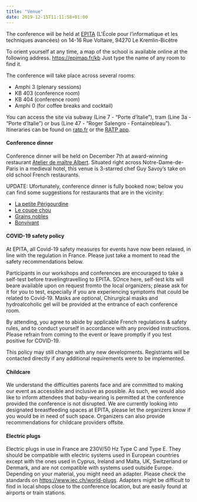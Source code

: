 ```yaml
---
title: "Venue"
date: 2019-12-15T11:11:58+01:00
---
```



The conference will be held at [EPITA](https://www.epita.fr/) (L'École pour l’informatique et les techniques avancées) on 14-16 Rue Voltaire, 94270 Le Kremlin-Bicêtre  

To orient yourself at any time, a map of the school is available online at the following address. https://epimap.fr/kb Just type the name of any room to find it.  

The conference will take place across several rooms:  

- Amphi 3 (plenary sessions)
- KB 403 (conference room)
- KB 404 (conference room)
- Amphi 0 (for coffee breaks and cocktail)  

You can access the site via subway (Line 7 - “Porte d’Italie”), tram (Line 3a - “Porte d’Italie”) or bus (Line 47 - “Roger Salengro - Fontainebleau”). Itineraries can be found on [ratp.fr](https://www.ratp.fr/) or the [RATP app](https://play.google.com/store/apps/details?id=com.fabernovel.ratp&hl=fr&gl=US&pli=1). 

#### Conference dinner

Conference dinner will be held on December 7th at award-winning restaurant [Atelier de maître Albert](https://guide.michelin.com/fr/fr/ile-de-france/paris/restaurant/atelier-maitre-albert). Situated right across Notre-Dame-de-Paris in a medieval hotel, this venue is 3-starred chef Guy Savoy’s take on old school French restaurants. 

UPDATE: Ufortunately, conference dinner is fully booked now; below you can find some suggestions for restaurants that are in the vicinity:  

* [La petite Périgourdine](https://www.restaurantlapetiteperigourdine.com/)  
* [Le coupe chou](https://www.lecoupechou.com/)  
* [Grains nobles](https://www.grainsnoblesetplus.com/)  
* [Bonvivant](https://www.bonvivant.paris/)  



#### COVID-19 safety policy 

At EPITA, all Covid-19 safety measures for events have now been relaxed, in line with the regulation in France. Please just take a moment to read the safety recommendations below.

Participants in our workshops and conferences are encouraged to take a self-test before travelingtravelling to EPITA. SOnce here, self-test kits will beare available upon on request fromto the local organizers; please ask for it for you to test, especially if you are experiencing symptoms that could be related to Covid-19. Masks are optional, Chirurgical masks and hydroalcoholic gel will be provided at the entrance of each conference room.

By attending, you agree to abide by applicable French regulations & safety rules, and to conduct yourself in accordance with any provided instructions. Please refrain from coming to the event or leave promptly if you test positive for COVID-19.

This policy may still change with any new developments. Registrants will be contacted directly if any additional requirements were to be implemented.

#### Childcare

We understand the difficulties parents face and are committed to making our event as accessible and inclusive as possible. As such, we would also like to inform attendees that baby-wearing is permitted at the conference provided the conference is not disrupted. We are currently looking into designated breastfeeding spaces at EPITA, please let the organizers know if you would be in need of such space. Organizers can also provide recommendations for childcare providers offsite.

#### Electric plugs

Electric plugs in use in France are 230V/50 Hz Type C and Type E. They should be compatible with electric systems used in European countries except with the ones used in Cyprus, Ireland and Malta, UK, Switzerland or Denmark, and are not compatible with systems used outside Europe. Depending on your material, you might need an adapter. Please check the standards on https://www.iec.ch/world-plugs. Adapters might be difficult to find in local shops close to the conference location, but are easily found at airports or train stations.
